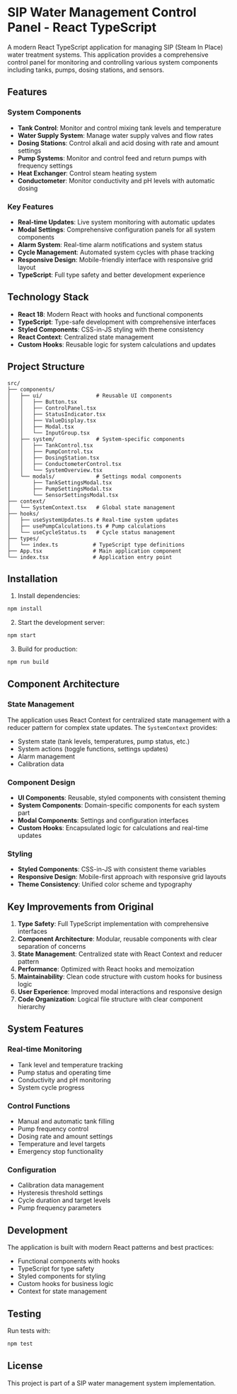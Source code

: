 # SIP Water Management Control Panel - React TypeScript

A modern React TypeScript application for managing SIP (Steam In Place) water treatment systems. This application provides a comprehensive control panel for monitoring and controlling various system components including tanks, pumps, dosing stations, and sensors.

## Features

### System Components
- **Tank Control**: Monitor and control mixing tank levels and temperature
- **Water Supply System**: Manage water supply valves and flow rates
- **Dosing Stations**: Control alkali and acid dosing with rate and amount settings
- **Pump Systems**: Monitor and control feed and return pumps with frequency settings
- **Heat Exchanger**: Control steam heating system
- **Conductometer**: Monitor conductivity and pH levels with automatic dosing

### Key Features
- **Real-time Updates**: Live system monitoring with automatic updates
- **Modal Settings**: Comprehensive configuration panels for all system components
- **Alarm System**: Real-time alarm notifications and system status
- **Cycle Management**: Automated system cycles with phase tracking
- **Responsive Design**: Mobile-friendly interface with responsive grid layout
- **TypeScript**: Full type safety and better development experience

## Technology Stack

- **React 18**: Modern React with hooks and functional components
- **TypeScript**: Type-safe development with comprehensive interfaces
- **Styled Components**: CSS-in-JS styling with theme consistency
- **React Context**: Centralized state management
- **Custom Hooks**: Reusable logic for system calculations and updates

## Project Structure

```
src/
├── components/
│   ├── ui/                 # Reusable UI components
│   │   ├── Button.tsx
│   │   ├── ControlPanel.tsx
│   │   ├── StatusIndicator.tsx
│   │   ├── ValueDisplay.tsx
│   │   ├── Modal.tsx
│   │   └── InputGroup.tsx
│   ├── system/             # System-specific components
│   │   ├── TankControl.tsx
│   │   ├── PumpControl.tsx
│   │   ├── DosingStation.tsx
│   │   ├── ConductometerControl.tsx
│   │   └── SystemOverview.tsx
│   └── modals/             # Settings modal components
│       ├── TankSettingsModal.tsx
│       ├── PumpSettingsModal.tsx
│       └── SensorSettingsModal.tsx
├── context/
│   └── SystemContext.tsx   # Global state management
├── hooks/
│   ├── useSystemUpdates.ts # Real-time system updates
│   ├── usePumpCalculations.ts # Pump calculations
│   └── useCycleStatus.ts   # Cycle status management
├── types/
│   └── index.ts           # TypeScript type definitions
├── App.tsx                # Main application component
└── index.tsx              # Application entry point
```

## Installation

1. Install dependencies:
```bash
npm install
```

2. Start the development server:
```bash
npm start
```

3. Build for production:
```bash
npm run build
```

## Component Architecture

### State Management
The application uses React Context for centralized state management with a reducer pattern for complex state updates. The `SystemContext` provides:
- System state (tank levels, temperatures, pump status, etc.)
- System actions (toggle functions, settings updates)
- Alarm management
- Calibration data

### Component Design
- **UI Components**: Reusable, styled components with consistent theming
- **System Components**: Domain-specific components for each system part
- **Modal Components**: Settings and configuration interfaces
- **Custom Hooks**: Encapsulated logic for calculations and real-time updates

### Styling
- **Styled Components**: CSS-in-JS with consistent theme variables
- **Responsive Design**: Mobile-first approach with responsive grid layouts
- **Theme Consistency**: Unified color scheme and typography

## Key Improvements from Original

1. **Type Safety**: Full TypeScript implementation with comprehensive interfaces
2. **Component Architecture**: Modular, reusable components with clear separation of concerns
3. **State Management**: Centralized state with React Context and reducer pattern
4. **Performance**: Optimized with React hooks and memoization
5. **Maintainability**: Clean code structure with custom hooks for business logic
6. **User Experience**: Improved modal interactions and responsive design
7. **Code Organization**: Logical file structure with clear component hierarchy

## System Features

### Real-time Monitoring
- Tank level and temperature tracking
- Pump status and operating time
- Conductivity and pH monitoring
- System cycle progress

### Control Functions
- Manual and automatic tank filling
- Pump frequency control
- Dosing rate and amount settings
- Temperature and level targets
- Emergency stop functionality

### Configuration
- Calibration data management
- Hysteresis threshold settings
- Cycle duration and target levels
- Pump frequency parameters

## Development

The application is built with modern React patterns and best practices:
- Functional components with hooks
- TypeScript for type safety
- Styled components for styling
- Custom hooks for business logic
- Context for state management

## Testing

Run tests with:
```bash
npm test
```

## License

This project is part of a SIP water management system implementation.
